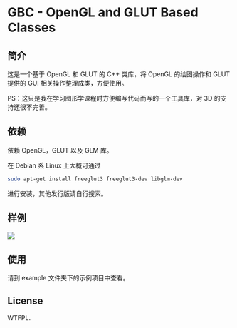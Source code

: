 # GBC - OpenGL and GLUT Based Classes

## 简介

这是一个基于 OpenGL 和 GLUT 的 C++ 类库，将 OpenGL 的绘图操作和 GLUT 提供的 GUI 相关操作整理成类，方便使用。

PS：这只是我在学习图形学课程时方便编写代码而写的一个工具库，对 3D 的支持还很不完善。

## 依赖

依赖 OpenGL，GLUT 以及 GLM 库。

在 Debian 系 Linux 上大概可通过 

```bash
sudo apt-get install freeglut3 freeglut3-dev libglm-dev
```

进行安装，其他发行版请自行搜索。

## 样例

![](http://ww2.sinaimg.cn/large/88e401f0gw1f6bt6uzojbg20hs0e3gok.gif)

## 使用

请到 example 文件夹下的示例项目中查看。

## License

WTFPL.

